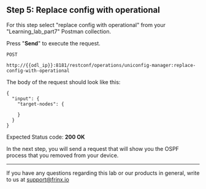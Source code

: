 ## Step 5: Replace config with operational

For this step select "replace config with operational" from your "Learning_lab_part7" Postman collection.

Press "**Send**" to execute the request.

```
POST

http://{{odl_ip}}:8181/restconf/operations/uniconfig-manager:replace-config-with-operational
```


The body of the request should look like this:

```
{
  "input": {
    "target-nodes": {
      
    }
  }
}
```

Expected Status code: **200 OK**

In the next step, you will send a request that will show you the OSPF process that you removed from your device.

---
If you have any questions regarding this lab or our products in general, write to us at [support@frinx.io](mailto:support@frinx.io)